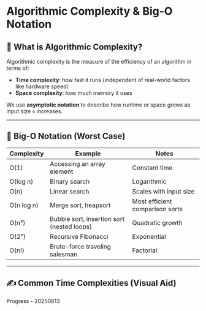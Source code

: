 # Algorithmic Complexity & Big-O Notation

## 📘 What is Algorithmic Complexity?

Algorithmic complexity is the measure of the efficiency of an algorithm in terms of:
- **Time complexity**: how fast it runs (independent of real-world factors like hardware speed)
- **Space complexity**: how much memory it uses

We use **asymptotic notation** to describe how runtime or space grows as input size `n` increases.

---

## 🔢 Big-O Notation (Worst Case)

| Complexity      | Example                              | Notes                            |
|----------------|---------------------------------------|----------------------------------|
| O(1)            | Accessing an array element           | Constant time                    |
| O(log n)        | Binary search                        | Logarithmic                      |
| O(n)            | Linear search                        | Scales with input size           |
| O(n log n)      | Merge sort, heapsort                 | Most efficient comparison sorts  |
| O(n²)           | Bubble sort, insertion sort (nested loops) | Quadratic growth         |
| O(2ⁿ)           | Recursive Fibonacci                  | Exponential                      |
| O(n!)           | Brute-force traveling salesman       | Factorial                        |

---

## ✍️ Common Time Complexities (Visual Aid)

Progress - 20250613